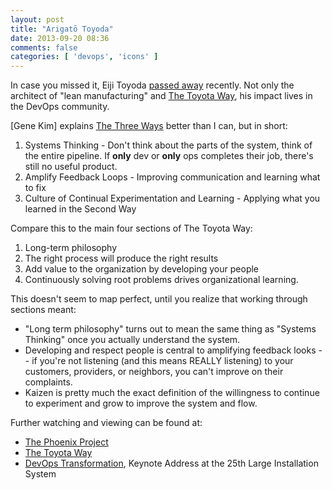 ```yaml
---
layout: post
title: "Arigatō Toyoda"
date: 2013-09-20 08:36
comments: false
categories: [ 'devops', 'icons' ]
---
```


In case you missed it, Eiji Toyoda [passed away](http://www.nytimes.com/2013/09/18/business/global/eiji-toyoda-promoter-of-toyota-way-dies-at-100.html?smid=tw-share&_r=2&) recently. Not only the architect of "lean manufacturing" and [The Toyota Way](https://en.wikipedia.org/wiki/The_Toyota_Way), his impact lives in the DevOps community.

[Gene Kim] explains [The Three Ways](http://itrevolution.com/the-three-ways-principles-underpinning-devops/) better than I can, but in short:

1. Systems Thinking - Don't think about the parts of the system, think of the entire pipeline. If **only** dev or **only** ops completes their job, there's still no useful product.
2. Amplify Feedback Loops - Improving communication and learning what to fix
3. Culture of Continual Experimentation and Learning - Applying what you learned in the Second Way

Compare this to the main four sections of The Toyota Way:

1. Long-term philosophy
2. The right process will produce the right results
3. Add value to the organization by developing your people
4. Continuously solving root problems drives organizational learning.

This doesn't seem to map perfect, until you realize that working through sections meant:

- "Long term philosophy" turns out to mean the same thing as "Systems Thinking" once you actually understand the system.
- Developing and respect people is central to amplifying feedback looks -- if you're not listening (and this means REALLY listening) to your customers, providers, or neighbors, you can't improve on their complaints.
- Kaizen is pretty much the exact definition of the willingness to continue to experiment and grow to improve the system and flow.

Further watching and viewing can be found at:

- [The Phoenix Project](http://www.amazon.com/Phoenix-Project-Helping-Business-ebook/dp/B00AZRBLHO/ref=sr_1_1?ie=UTF8&qid=1379682018&sr=8-1&keywords=phoenix+project)
- [The Toyota Way](http://www.amazon.com/Toyota-Way-Management-Manufacturer-ebook/dp/B000SEGIVS/ref=sr_1_1?ie=UTF8&qid=1379682037&sr=8-1&keywords=the+toyota+way)
- [DevOps Transformation](https://www.youtube.com/watch?v=3KpPBnEtRj4), Keynote Address at the 25th Large Installation System
